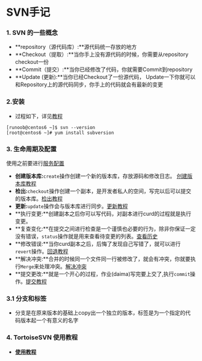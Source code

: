 # SVN手记



### 1. SVN 的一些概念

- **repository（源代码库）:**源代码统一存放的地方
- **Checkout（提取）:**当你手上没有源代码的时候，你需要从repository checkout一份
- **Commit（提交）:**当你已经修改了代码，你就需要Commit到repository
- **Update (更新):**当你已经Checkout了一份源代码， Update一下你就可以和Repository上的源代码同步，你手上的代码就会有最新的变更

### 2.安装

- 过程如下，详见[教程](https://www.runoob.com/svn/svn-install.html )

```shell
[runoob@centos6 ~]$ svn --version
[root@centos6 ~]# yum install subversion
```

### 3. 生命周期及配置

使用之前要进行[服务配置](https://www.runoob.com/svn/svn-start-mode.html )

+ **创建版本库:**`create`操作创建一个新的版本库，存放源码和修改日志。 [创建版本库教程]( https://www.runoob.com/svn/svn-create-repo.html )
+ **检出:**`checkout`操作创建一个副本，是开发者私人的空间，写完以后可以提交的版本库。[检出教程](https://www.runoob.com/svn/svn-check-out.html)
+ **更新:**`update`操作会与版本库进行同步。[更新教程](https://www.)
+ **执行变更:**创建副本之后你可以写代码，对副本进行curd的过程就是执行变更。
+ **复查变化:**在提交之间进行检查是一个谨慎也必要的行为，除非你保证一定没有错误，`status`操作就是用来查看待变更的列表。[查看历史](https://www.runoob.com/svn/svn-show-history.html)
+ **修改错误:**当你curd副本之后，后悔了发现自己写错了，就可以进行`revert`操作。[回退教程](https://www.runoob.com/svn/svn-revert.html)
+ **解决冲突:**合并的时候同一个文件同一行被修改了，就会有冲突，你就要执行`Merge`来处理冲突。[解决冲突](https://www.runoob.com/svn/svn-conflict.html)
+ **提交更改:**就是一个开心的过程，作业(daima)写完要上交了,执行`commit`操作。[提交教程](https://www.runoob.com/svn/svn-commit.html)

### 3.1 分支和标签

- 分支是在原来版本的基础上copy出一个独立的版本，标签是为一个指定的代码版本起一个有意义的名字

### 4. TortoiseSVN 使用教程

+ **[使用教程](https://www.runoob.com/svn/tortoisesvn-intro.html)**